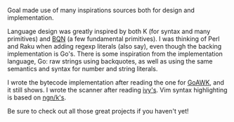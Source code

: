 Goal made use of many inspirations sources both for design and implementation.

Language design was greatly inspired by both K (for syntax and many primitives)
and [BQN](https://mlochbaum.github.io/BQN/index.html) (a few fundamental
primitives). I was thinking of Perl and Raku when adding regexp literals (also
say), even though the backing implementation is Go's.  There is some
inspiration from the implementation language, Go: raw strings using backquotes,
as well as using the same semantics and syntax for number and string literals.

I wrote the bytecode implementation after reading the one for
[GoAWK](https://benhoyt.com/writings/goawk/), and it still shows. I wrote the
scanner after reading [ivy's](https://pkg.go.dev/robpike.io/ivy). Vim syntax
highlighting is based on [ngn/k's](https://codeberg.org/ngn/k).

Be sure to check out all those great projects if you haven't yet!
